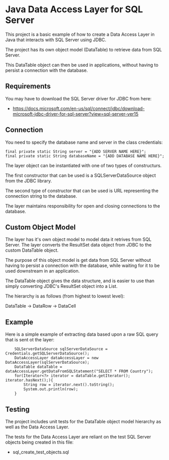 # Java Data Access Layer for SQL Server

This project is a basic example of how to create a Data Access Layer in Java that interacts with SQL Server using JDBC.

The project has its own object model (DataTable) to retrieve data from SQL Server.

This DataTable object can then be used in applications, without having to persist a connection with the database.


## Requirements

You may have to download the SQL Server driver for JDBC from here: 
- https://docs.microsoft.com/en-us/sql/connect/jdbc/download-microsoft-jdbc-driver-for-sql-server?view=sql-server-ver15


## Connection

You need to specify the database name and server in the class credentials:

    final private static String server = "{ADD SERVER NAME HERE}";
    final private static String databaseName = "{ADD DATABASE NAME HERE}";

The layer object can be instantiated with one of two types of constructurs.

The first constructor that can be used is a SQLServerDataSource object from the JDBC library.

The second type of constructor that can be used is URL representing the connection string to the database.

The layer maintains responsibility for open and closing connections to the database.


## Custom Object Model

The layer has it's own object model to model data it retrives from SQL Server. The layer converts the ResultSet data object from JDBC to the custom DataTable object.

The purpose of this object model is get data from SQL Server without having to persist a connection with the database, while waiting for it to be used downstream in an
application. 

The DataTable object gives the data structure, and is easier to use than simply converting JDBC's ResultSet object into a List.

The hierarchy is as follows (from highest to lowest level):

DataTable -> DataRow -> DataCell


## Example

Here is a simple example of extracting data based upon a raw SQL query that is sent ot the layer:


        SQLServerDataSource sqlServerDataSource = Credentials.getSQLServerDataSource();
        DataAccessLayer dataAccessLayer = new DataAccessLayer(sqlServerDataSource);
        DataTable dataTable = dataAccessLayer.getDataFromSQLStatement("SELECT * FROM Country");
        for(Iterator<?> iterator = dataTable.getIterator(); iterator.hasNext();){
            String row = iterator.next().toString();
            System.out.println(row);
        }

## Testing

The project includes unit tests for the DataTable object model hierarchy as well as the Data Access Layer.

The tests for the Data Access Layer are reliant on the test SQL Server objects being created in this file: 

- sql_create_test_objects.sql
